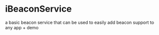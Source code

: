 iBeaconService
==============

a basic beacon service that can be used to easily add beacon support to any app + demo
